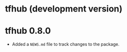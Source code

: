 # tfhub (development version)

# tfhub 0.8.0

* Added a `NEWS.md` file to track changes to the package.

